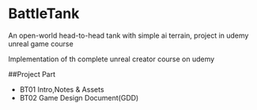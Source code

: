 # BattleTank
An open-world head-to-head tank with simple ai terrain, project in udemy unreal game course

Implementation of th complete unreal creator course on udemy




##Project Part
* BT01 Intro,Notes & Assets
* BT02 Game Design Document(GDD) 
